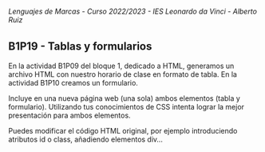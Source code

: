 ###### *Lenguajes de Marcas - Curso 2022/2023 - IES Leonardo da Vinci - Alberto Ruiz*
## B1P19 - Tablas y formularios

En la actividad B1P09 del bloque 1, dedicado a HTML, generamos un archivo HTML con nuestro horario de clase en formato de tabla. En la actividad B1P10 creamos un formulario.

Incluye en una nueva página web (una sola) ambos elementos (tabla y formulario). Utilizando tus conocimientos de CSS intenta lograr la mejor presentación para ambos elementos.

Puedes modificar el código HTML original, por ejemplo introduciendo atributos id o class, añadiendo elementos div…

